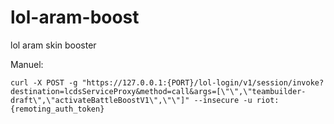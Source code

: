 # lol-aram-boost
lol aram skin booster



Manuel:

`curl -X POST -g "https://127.0.0.1:{PORT}/lol-login/v1/session/invoke?destination=lcdsServiceProxy&method=call&args=[\"\",\"teambuilder-draft\",\"activateBattleBoostV1\",\"\"]" --insecure -u riot:{remoting_auth_token}`
